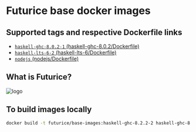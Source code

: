 # Futurice base docker images

## Supported tags and respective Dockerfile links

- [`haskell-ghc-8.0.2-1` (haskell-ghc-8.0.2/Dockerfile)](https://github.com/futurice/docker-base-images/blob/master/haskell-ghc-8.0.2/Dockerfile)
- [`haskell-lts-6-2` (haskell-lts-6/Dockerfile)](https://github.com/futurice/docker-base-images/blob/master/haskell-lts-6/Dockerfile)
- [`nodejs` (nodejs/Dockerfile)](https://github.com/futurice/docker-base-images/blob/master/nodejs/Dockerfile)

## What is Futurice?

![logo](https://raw.githubusercontent.com/futurice/docker-base-images/master/logo.png)

## To build images locally

```sh
docker build -t futurice/base-images:haskell-ghc-8.2.2-2 haskell-ghc-8.2.2
```
